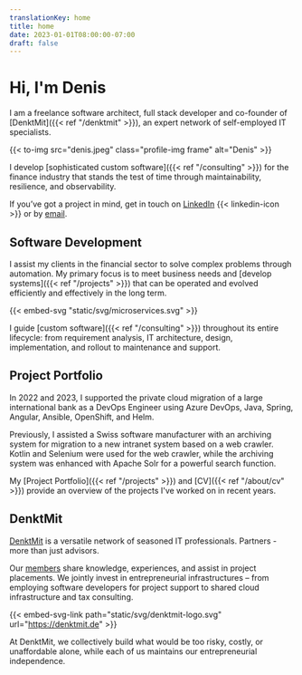 ```yaml
---
translationKey: home
title: home
date: 2023-01-01T08:00:00-07:00
draft: false
---
```


# Hi, I'm Denis

I am a freelance software architect, full stack developer and co-founder of [DenktMit]({{< ref "/denktmit" >}}), an expert network of self-employed IT specialists.

{{< to-img src="denis.jpeg" class="profile-img frame" alt="Denis" >}}

I develop [sophisticated custom software]({{< ref "/consulting" >}}) for the finance industry that stands the test of time through maintainability, resilience, and observability.

If you’ve got a project in mind, get in touch on [LinkedIn](https://www.linkedin.com/in/dmalolepszy)
{{< linkedin-icon >}}&nbsp;or by [email](mailto:kontakt@dmalo.de).

## Software Development
I assist my clients in the financial sector to solve complex problems through automation. My primary focus is to meet business needs and [develop systems]({{< ref "/projects" >}}) that can be operated and evolved efficiently and effectively in the long term.

{{< embed-svg "static/svg/microservices.svg" >}}

I guide [custom software]({{< ref "/consulting" >}}) throughout its entire lifecycle: from requirement analysis, IT architecture, design, implementation, and rollout to maintenance and support.

## Project Portfolio
In 2022 and 2023, I supported the private cloud migration of a large international bank as a DevOps Engineer using Azure DevOps, Java, Spring, Angular, Ansible, OpenShift, and Helm.

Previously, I assisted a Swiss software manufacturer with an archiving system for migration to a new intranet system based on a web crawler. Kotlin and Selenium were used for the web crawler, while the archiving system was enhanced with Apache Solr for a powerful search function.

My [Project Portfolio]({{< ref "/projects" >}}) and [CV]({{< ref "/about/cv" >}}) provide an overview of the projects I've worked on in recent years.

## DenktMit
[DenktMit](https://denktmit.de) is a versatile network of seasoned IT professionals. Partners - more than just advisors.

Our [members](https://denktmit.de/team/) share knowledge, experiences, and assist in project placements. We jointly invest in entrepreneurial infrastructures – from employing software developers for project support to shared cloud infrastructure and tax consulting.

{{< embed-svg-link path="static/svg/denktmit-logo.svg" url="https://denktmit.de" >}}

At DenktMit, we collectively build what would be too risky, costly, or unaffordable alone, while each of us maintains our entrepreneurial independence.
